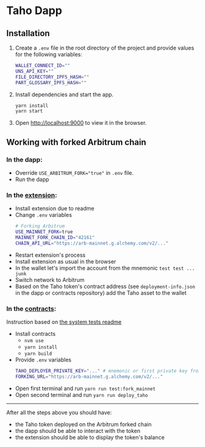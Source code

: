 # Taho Dapp

## Installation

1.  Create a `.env` file in the root directory of the project and provide values for the following variables:
    ```bash
    WALLET_CONNECT_ID=""
    UNS_API_KEY=""
    FILE_DIRECTORY_IPFS_HASH=""
    PART_GLOSSARY_IPFS_HASH=""
    ```
2.  Install dependencies and start the app.
    ```bash
    yarn install
    yarn start
    ```
3.  Open [http://localhost:9000](http://localhost:9000) to view it in the browser.

## Working with forked Arbitrum chain

### In the dapp:

- Override `USE_ARBITRUM_FORK="true"` in `.env` file.
- Run the dapp

### In the [extension](https://github.com/tahowallet/extension):

- Install extension due to readme
- Change `.env` variables
  ```bash
  # Forking Arbitrum
  USE_MAINNET_FORK=true
  MAINNET_FORK_CHAIN_ID="42161"
  CHAIN_API_URL="https://arb-mainnet.g.alchemy.com/v2/..."
  ```
- Restart extension's process
- Install extension as usual in the browser
- In the wallet let's import the account from the mnemonic `test test ... junk`
- Switch network to Arbitrum
- Based on the Taho token's contract address (see `deployment-info.json` in the dapp or contracts repository) add the Taho asset to the wallet

### In the [contracts](https://github.com/tahowallet/contracts):

Instruction based on [the system tests readme](https://github.com/tahowallet/contracts/blob/main/system-tests/README.md)

- Install contracts
  - `nvm use`
  - `yarn install`
  - `yarn build`
- Provide `.env` variables
  ```bash
  TAHO_DEPLOYER_PRIVATE_KEY="..." # mnemonic or first private key from `test test ... junk`
  FORKING_URL="https://arb-mainnet.g.alchemy.com/v2/..."
  ```
- Open first terminal and run `yarn run test:fork_mainnet`
- Open second terminal and run `yarn run deploy_taho`

---

After all the steps above you should have:

- the Taho token deployed on the Arbitrum forked chain
- the dapp should be able to interact with the token
- the extension should be able to display the token's balance
